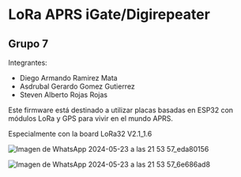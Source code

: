 # LoRa APRS iGate/Digirepeater
## Grupo 7
Integrantes: 
- Diego Armando Ramirez Mata
- Asdrubal Gerardo Gomez Gutierrez
- Steven Alberto Rojas Rojas


Este firmware está destinado a utilizar placas basadas en ESP32 con módulos LoRa y GPS para vivir en el mundo APRS. 

Especialmente con la board LoRa32 V2.1_1.6

![Imagen de WhatsApp 2024-05-23 a las 21 53 57_eda80156](https://github.com/dLimerencia/LoRa_APRS_iGate_Grupo-7-/assets/100336056/b8e55b53-82b9-466e-8b92-5f86487f4edf)

![Imagen de WhatsApp 2024-05-23 a las 21 53 57_6e686ad8](https://github.com/dLimerencia/LoRa_APRS_iGate_Grupo-7-/assets/100336056/37c93c65-3e42-42c0-9243-eb4c41651bc5)

